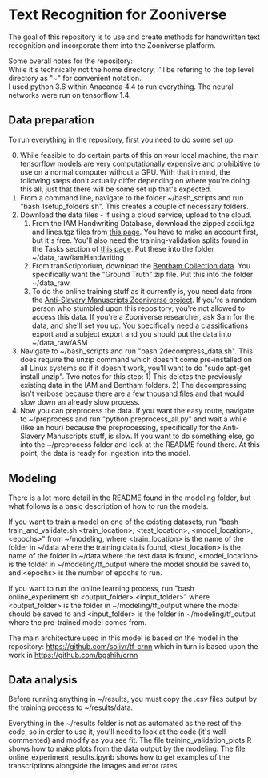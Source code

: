 # Text Recognition for Zooniverse

The goal of this repository is to use and create methods for handwritten text recognition and incorporate them into the Zooniverse platform.

Some overall notes for the repository:  
While it's technically not the home directory, I'll be refering to the top level directory as "~" for convenient notation.  
I used python 3.6 within Anaconda 4.4 to run everything. The neural networks were run on tensorflow 1.4.

## Data preparation
To run everything in the repository, first you need to do some set up.

0. While feasible to do certain parts of this on your local machine, the main tensorflow models are very computationally expensive and prohibitive to use on a normal computer without a GPU. With that in mind, the following steps don't actually differ depending on where you're doing this all, just that there will be some set up that's expected. 
1. From a command line, navigate to the folder ~/bash_scripts and run "bash 1setup_folders.sh". This creates a couple of necessary folders.
2. Download the data files - if using a cloud service, upload to the cloud.
    1. From the IAM Handwriting Database, download the zipped ascii.tgz and lines.tgz files from [this page](http://www.fki.inf.unibe.ch/databases/iam-handwriting-database/download-the-iam-handwriting-database). You have to make an account first, but it's free. You'll also need the training-validation splits found in the Tasks section of [this page](http://www.fki.inf.unibe.ch/databases/iam-handwriting-database). Put these into the folder ~/data_raw/iamHandwriting
    2. From tranScriptorium, download the [Bentham Collection data](http://transcriptorium.eu/datasets/bentham-collection/). You specifically want the "Ground Truth" zip file. Put this into the folder ~/data_raw
    3. To do the online training stuff as it currently is, you need data from the [Anti-Slavery Manuscripts Zooniverse project](https://www.antislaverymanuscripts.org). If you're a random person who stumbled upon this repository, you're not allowed to access this data. If you're a Zooniverse researcher, ask Sam for the data, and she'll set you up. You specifically need a classifications export and a subject export and you should put the data into ~/data_raw/ASM
3. Navigate to ~/bash_scripts and run "bash 2decompress_data.sh". This does require the unzip command which doesn't come pre-installed on all Linux systems so if it doesn't work, you'll want to do "sudo apt-get install unzip". Two notes for this step: 1) This deletes the previously existing data in the IAM and Bentham folders. 2) The decompressing isn't verbose because there are a few thousand files and that would slow down an already slow process.
4. Now you can preprocess the data. If you want the easy route, navigate to ~/preprocess and run "python preprocess_all.py" and wait a while (like an hour) because the preprocessing, specifically for the Anti-Slavery Manuscripts stuff, is slow. If you want to do something else, go into the ~/preprocess folder and look at the README found there. At this point, the data is ready for ingestion into the model.

## Modeling
There is a lot more detail in the README found in the modeling folder, but what follows is a basic description of how to run the models.

If you want to train a model on one of the existing datasets, run "bash train_and_validate.sh \<train\_location\>, \<test\_location\>, \<model\_location\>, \<epochs\>" from ~/modeling, where \<train\_location\> is the name of the folder in ~/data where the training data is found, \<test\_location\> is the name of the folder in ~/data where the test data is found, \<model\_location\> is the folder in ~/modeling/tf_output where the model should be saved to, and \<epochs\> is the number of epochs to run.

If you want to run the online learning process, run "bash online_experiment.sh \<output\_folder\> \<input\_folder\>" where \<output\_folder\> is the folder in ~/modeling/tf_output where the model should be saved to and \<input\_folder\> is the folder in ~/modeling/tf_output where the pre-trained model comes from.

The main architecture used in this model is based on the model in the repository:
https://github.com/solivr/tf-crnn
which in turn is based upon the work in
https://github.com/bgshih/crnn

## Data analysis
Before running anything in ~/results, you must copy the .csv files output by the training process to ~/results/data.

Everything in the ~/results folder is not as automated as the rest of the code, so in order to use it, you'll need to look at the code (it's well commented) and modify as you see fit. The file training_validation_plots.R shows how to make plots from the data output by the modeling. The file online_experiment_results.ipynb shows how to get examples of the transcriptions alongside the images and error rates. 
